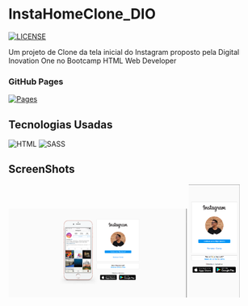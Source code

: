 ﻿# InstaHomeClone_DIO
 
 [![LICENSE](https://img.shields.io/github/license/filipebarrosg/InstaHomeClone_DIO)](https://github.com/Filipebarrosg/InstaHomeClone_DIO/blob/main/LICENSE)
 
Um projeto de Clone da tela inicial do Instagram proposto pela Digital Inovation One no Bootcamp HTML Web Developer

### GitHub Pages
[![Pages](https://img.shields.io/website-up-down-green-red/http/monip.org.svg)](https://filipebarrosg.github.io/InstaHomeClone_DIO/)

## Tecnologias Usadas

![HTML](https://img.shields.io/badge/HTML5-E34F26?style=for-the-badge&logo=html5&logoColor=white)
![SASS](https://img.shields.io/badge/Sass-CC6699?style=for-the-badge&logo=sass&logoColor=white)

## ScreenShots

<img src="https://github.com/Filipebarrosg/assents/blob/main/InstaHomeClone_DIO/Desktop.png" width="70%"> <img src="https://github.com/Filipebarrosg/assents/blob/main/InstaHomeClone_DIO/Mobile.png" width="20%">
